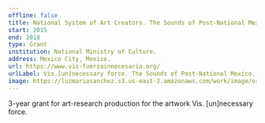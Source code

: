```yaml
---
offline: false
title: National System of Art Creators. The Sounds of Post-National Mexico. Mexico City, Mexico.
start: 2015
end: 2018
type: Grant
institution: National Ministry of Culture.
address: Mexico City, Mexico.
url: https://www.vis-fuerzainnecesaria.org/
urlLabel: Vis.[un]necessary force. The Sounds of Post-National Mexico. Mexico City, Mexico. 
image: https://luzmariasanchez.s3.us-east-2.amazonaws.com/work/image/original/post_creadoresescenicos1.jpg
---
```


3-year grant for art-research production for the artwork Vis. [un]necessary force. 
